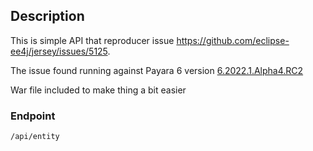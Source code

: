 ## Description

This is simple API that reproducer issue https://github.com/eclipse-ee4j/jersey/issues/5125.

The issue found running against Payara 6 version [6.2022.1.Alpha4.RC2](https://github.com/payara/Payara/tree/payara-server-6.2022.1.Alpha4.RC2)

War file included to make thing a bit easier

### Endpoint

`/api/entity`
